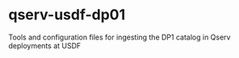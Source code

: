 # qserv-usdf-dp01
Tools and configuration files for ingesting the DP1 catalog in Qserv deployments at USDF
